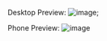 Desktop Preview:
![image](https://user-images.githubusercontent.com/84844076/199193149-111af83c-7d02-4228-a145-907579a4c8b1.png);



Phone Preview:
![image](https://user-images.githubusercontent.com/84844076/199193354-918b2058-538f-4dfd-b6f3-e1d1387bc1e3.png)
